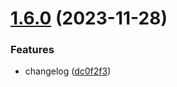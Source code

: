 # [1.6.0](https://github.com/jonbri/songandverse/compare/v1.5.2...v1.6.0) (2023-11-28)


### Features

* changelog ([dc0f2f3](https://github.com/jonbri/songandverse/commit/dc0f2f3691ffb15b94c938e5314970138fd435d4))
